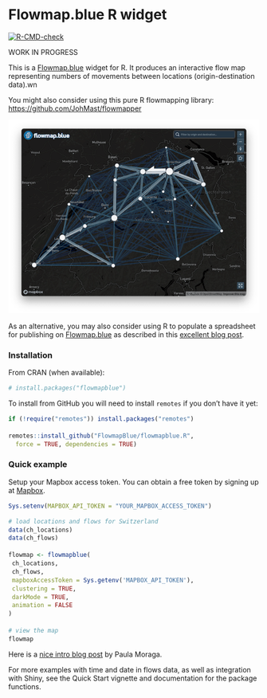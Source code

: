 

# Flowmap.blue R widget

<!-- badges: start -->

<a
href="https://github.com/FlowmapBlue/flowmapblue.R/actions/workflows/R-CMD-check.yaml"
target="_blank"><img
src="https://github.com/FlowmapBlue/flowmapblue.R/actions/workflows/R-CMD-check.yaml/badge.svg"
alt="R-CMD-check" /></a> <!-- badges: end -->

WORK IN PROGRESS

This is a [Flowmap.blue](https://www.flowmap.blue/) widget for R. It
produces an interactive flow map representing numbers of movements
between locations (origin-destination data).wn

You might also consider using this pure R flowmapping library:
https://github.com/JohMast/flowmapper

![](man/figures/demo.png)

As an alternative, you may also consider using R to populate a
spreadsheet for publishing on [Flowmap.blue](https://www.flowmap.blue/)
as described in this [excellent blog
post](https://doodles.mountainmath.ca/blog/2020/01/06/flow-maps/).

### Installation

From CRAN (when available):

``` r
# install.packages("flowmapblue")
```

To install from GitHub you will need to install `remotes` if you don’t
have it yet:

``` r
if (!require("remotes")) install.packages("remotes")

remotes::install_github("FlowmapBlue/flowmapblue.R",
  force = TRUE, dependencies = TRUE)
```

### Quick example

Setup your Mapbox access token. You can obtain a free token by signing
up at [Mapbox](https://account.mapbox.com/).

``` r
Sys.setenv(MAPBOX_API_TOKEN = "YOUR_MAPBOX_ACCESS_TOKEN")
```

``` r
# load locations and flows for Switzerland
data(ch_locations)
data(ch_flows)

flowmap <- flowmapblue(
 ch_locations,
 ch_flows,
 mapboxAccessToken = Sys.getenv('MAPBOX_API_TOKEN'),
 clustering = TRUE,
 darkMode = TRUE,
 animation = FALSE
)

# view the map
flowmap
```

Here is a [nice intro blog
post](https://www.paulamoraga.com/blog/2020-07-11-mobility.html) by
Paula Moraga.

For more examples with time and date in flows data, as well as
integration with Shiny, see the Quick Start vignette and documentation
for the package functions.
